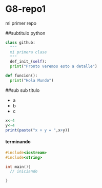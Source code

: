 # G8-repo1
mi primer repo

##subtitulo
python

~~~python
class github:
  """
  mi primera clase
  """
  def_init_(self):
  print("Pronto veremos esto a detalle")

def funcion():
  print("Hola Mundo")
~~~

##sub sub titulo

* a
* b
* c

~~~r
x<-4
y<-4
print(paste("x + y = ",x+y))
~~~

#### terminando

~~~cpp
#include<iostream>
#include<string>

int main(){
  // iniciando   

}
